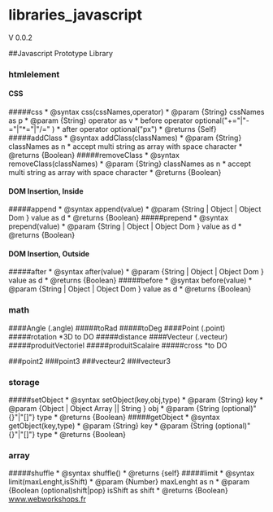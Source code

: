 # libraries_javascript
 V 0.0.2 

##Javascript Prototype Library 

### htmlelement
#### CSS
#####css
     * @syntax css(cssNames,operator)
     * @param {String} cssNames as p
     * @param {String} operator as v
     *  before operator optional("+="|"-="|"*="|"/=" )
     *  after operator optional("px")
     * @returns {Self}
#####addClass
     * @syntax addClass(classNames)
     * @param {String} classNames as n
     * accept multi string as array with space character
     * @returns {Boolean}
#####removeClass
     * @syntax removeClass(classNames)
     * @param {String} classNames as n
     * accept multi string as array with space character
     * @returns {Boolean}
#### DOM Insertion, Inside
#####append
     * @syntax append(value)
     * @param {String | Object | Object Dom } value as d
     * @returns {Boolean}
#####prepend
     * @syntax prepend(value)
     * @param {String | Object | Object Dom } value as d
     * @returns {Boolean}
#### DOM Insertion, Outside
#####after
     * @syntax after(value)
     * @param {String | Object | Object Dom } value as d
     * @returns {Boolean}
#####before
     * @syntax before(value)
     * @param {String | Object | Object Dom } value as d
     * @returns {Boolean}

### math
####Angle (.angle)
#####toRad
#####toDeg
####Point (.point)
#####rotation
     *3D to DO
#####distance
####Vecteur (.vecteur)
#####produitVectoriel
#####produitScalaire
#####cross 
     *to DO

###point2
###point3
###vecteur2
###vecteur3

### storage
#####setObject
     * @syntax setObject(key,obj,type)
     * @param {String} key
     * @param {Object | Object Array || String } obj
     * @param {String (optional)"{}"|"[]"} type
     * @returns {Boolean}
#####getObject
     * @syntax getObject(key,type)
     * @param {String} key
     * @param {String (optional)"{}"|"[]"} type
     * @returns {Boolean}
     
### array
#####shuffle
     * @syntax shuffle()
     * @returns {self}
#####limit
     * @syntax limit(maxLenght,isShift)
     * @param {Number} maxLenght as n
     * @param {Boolean (optional)shift|pop} isShift as shift
     * @returns {Boolean}
www.webworkshops.fr 
